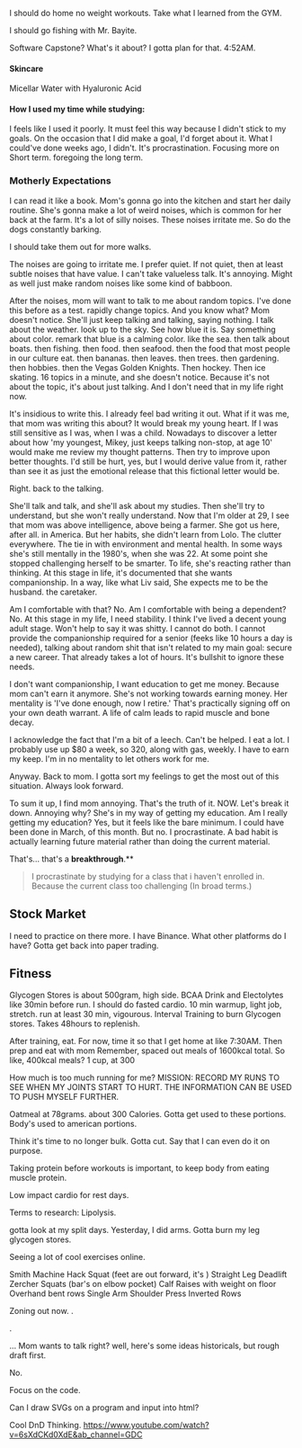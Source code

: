 I should do home no weight workouts. Take what I learned from the GYM.

I should go fishing with Mr. Bayite.

Software Capstone? What's it about? I gotta plan for that.
4:52AM.

#### Skincare
Micellar Water with Hyaluronic Acid

#### How I used my time while studying:
I feels like I used it poorly.
It must feel this way because I didn't stick to my goals.
On the occasion that I did make a goal, I'd forget about it. What I could've done weeks ago, I didn't.
It's procrastination. Focusing more on Short term. foregoing the long term.

### Motherly Expectations
I can read it like a book. Mom's gonna go into the kitchen and start her daily routine. She's gonna make a lot of weird noises, which is common for her back at the farm. It's a lot of silly noises. These noises irritate me. So do the dogs constantly barking.

I should take them out for more walks.

The noises are going to irritate me. I prefer quiet. If not quiet, then at least subtle noises that have value. I can't take valueless talk. It's annoying. Might as well just make random noises like some kind of babboon.

After the noises, mom will want to talk to me about random topics. I've done this before as a test. rapidly change topics. And you know what? Mom doesn't notice. She'll just keep talking and talking, saying nothing. I talk about the weather. look up to the sky. See how blue it is. Say something about color. remark that blue is a calming color. like the sea. then talk about boats. then fishing. then food. then seafood. then the food that most people in our culture eat. then bananas. then leaves. then trees. then gardening. then hobbies. then the Vegas Golden Knights. Then hockey. Then ice skating. 16 topics in a minute, and she doesn't notice. Because it's not about the topic, it's about just talking. And I don't need that in my life right now.

It's insidious to write this. I already feel bad writing it out. What if it was me, that mom was writing this about? It would break my young heart. If I was still sensitive as I was, when I was a child. Nowadays to discover a letter about how 'my youngest, Mikey, just keeps talking non-stop, at age 10' would make me review my thought patterns. Then try to improve upon better thoughts. I'd still be hurt, yes, but I would derive value from it, rather than see it as just the emotional release that this fictional letter would be.

Right. back to the talking.

She'll talk and talk, and she'll ask about my studies. Then she'll try to understand, but she won't really understand.
Now that I'm older at 29, I see that mom was above intelligence, above being a farmer. She got us here, after all. in America.
But her habits, she didn't learn from Lolo. The clutter everywhere. The tie in with environment and mental health. In some ways she's still mentally in the 1980's, when she was 22.
At some point she stopped challenging herself to be smarter. To life, she's reacting rather than thinking.
At this stage in life, it's documented that she wants companionship. In a way, like what Liv said, She expects me to be the husband. the caretaker.

Am I comfortable with that? No.
Am I comfortable with being a dependent? No.
At this stage in my life, I need stability. I think I've lived a decent young adult stage. Won't help to say it was shitty.
I cannot do both. I cannot provide the companionship required for a senior (feeks like 10 hours a day is needed), talking about random shit that isn't related to my main goal: secure a new career. That already takes a lot of hours. It's bullshit to ignore these needs.

I don't want companionship, I want education to get me money.
Because mom can't earn it anymore. She's not working towards earning money. Her mentality is 'I've done enough, now I retire.'
That's practically signing off on your own death warrant. A life of calm leads to rapid muscle and bone decay.

I acknowledge the fact that I'm a bit of a leech. Can't be helped. I eat a lot. I probably use up $80 a week, so 320, along with gas, weekly. I have to earn my keep. I'm in no mentality to let others work for me.

Anyway. Back to mom. I gotta sort my feelings to get the most out of this situation. Always look forward.

To sum it up, I find mom annoying. That's the truth of it. NOW. Let's break it down.
Annoying why? She's in my way of getting my education.
Am I really getting my education? Yes, but it feels like the bare minimum. I could have been done in March, of this month. But no. I procrastinate. A bad habit is actually learning future material rather than doing the current material.

That's... that's a **breakthrough**.**
>I procrastinate by studying for a class that i haven't enrolled in. Because the current class too challenging (In broad terms.)

## Stock Market
I need to practice on there more.
I have Binance. What other platforms do I have?
Gotta get back into paper trading.

## Fitness
Glycogen Stores is about 500gram, high side.
BCAA Drink and Electolytes like 30min before run.
I should do fasted cardio.
 10 min warmup, light job, stretch.
run at least 30 min, vigourous.
Interval Training to burn Glycogen stores.
Takes 48hours to replenish.


After training, eat.
For now, time it so that I get home at like 7:30AM. Then prep and eat with mom
Remember, spaced out meals of 1600kcal total. So like, 400kcal meals? 1 cup, at 300

How much is too much running for me?
MISSION: RECORD MY RUNS TO SEE WHEN MY JOINTS START TO HURT. THE INFORMATION CAN BE USED TO PUSH MYSELF FURTHER.

Oatmeal at 78grams. about 300 Calories.
Gotta get used to these portions. Body's used to american portions.

Think it's time to no longer bulk. Gotta cut. Say that I can even do it on purpose.

Taking protein before workouts is important, to keep body from eating muscle protein.

Low impact cardio for rest days.

Terms to research: Lipolysis.

gotta look at my split days.
Yesterday, I did arms. 
Gotta burn my leg glycogen stores.

Seeing a lot of cool exercises online.

Smith Machine
Hack Squat (feet are out forward, it's )
Straight Leg Deadlift
Zercher Squats (bar's on elbow pocket)
Calf Raises with weight on floor
Overhand bent rows
Single Arm Shoulder Press
Inverted Rows

Zoning out now.
.

.

...
Mom wants to talk right? well, here's some ideas
historicals, but rough draft first.

No.

Focus on the code.

Can I draw SVGs on a program and input into html?


Cool DnD Thinking.
https://www.youtube.com/watch?v=6sXdCKd0XdE&ab_channel=GDC

